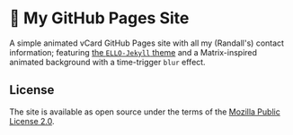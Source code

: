 # 🎉 My GitHub Pages Site

A simple animated vCard GitHub Pages site with all my (Randall's) contact information; featuring [the `ELLO-Jekyll` theme](https://github.com/ran-dall/ello-jekyll) and a Matrix-inspired animated background with a time-trigger `blur` effect.

## License

The site is available as open source under the terms of the [Mozilla Public License 2.0](https://spdx.org/licenses/MPL-2.0.html).
